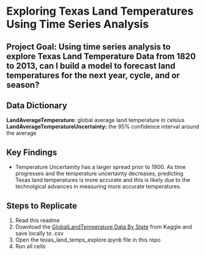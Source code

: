 # Exploring Texas Land Temperatures Using Time Series Analysis


## Project Goal: Using time series analysis to explore Texas Land Temperature Data from 1820 to 2013, can I build a model to forecast land temperatures for the next year, cycle, and or season?


## Data Dictionary

**LandAverageTemperature:** global average land temperature in celsius
**LandAverageTemperatureUncertainty:** the 95% confidence interval around the average


## Key Findings
- Temperature Uncertainity has a larger spread prior to 1900. As time progresses and the temperature uncertainty decreases, predicting Texas land temperatures is more accurate and this is likely due to the technolgical advances in measuring more accurate temperatures.

## Steps to Replicate

1. Read this readme
2. Download the [GlobalLandTemperature Data By State](https://www.kaggle.com/berkeleyearth/climate-change-earth-surface-temperature-data?select=GlobalLandTemperaturesByState.csv) from Kaggle and save locally to .csv
3. Open the texas_land_temps_explore.ipynb file in this repo
4. Run all cells

